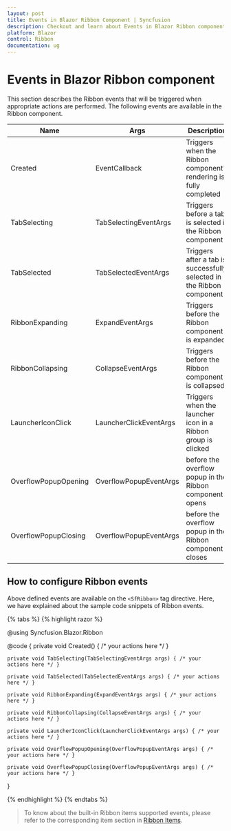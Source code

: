 ```yaml
---
layout: post
title: Events in Blazor Ribbon Component | Syncfusion
description: Checkout and learn about Events in Blazor Ribbon component in Blazor Server App and Blazor WebAssembly App.
platform: Blazor
control: Ribbon
documentation: ug
---
```


# Events in Blazor Ribbon component

This section describes the Ribbon events that will be triggered when appropriate actions are performed. The following events are available in the Ribbon component.

|Name|Args|Description|
|---|---|---|
|Created|EventCallback|Triggers when the Ribbon component's rendering is fully completed
|TabSelecting|TabSelectingEventArgs|Triggers before a tab is selected in the Ribbon component
|TabSelected|TabSelectedEventArgs|Triggers after a tab is successfully selected in the Ribbon component
|RibbonExpanding|ExpandEventArgs|Triggers before the Ribbon component is expanded
|RibbonCollapsing|CollapseEventArgs|Triggers before the Ribbon component is collapsed
|LauncherIconClick|LauncherClickEventArgs|Triggers when the launcher icon in a Ribbon group is clicked
|OverflowPopupOpening|OverflowPopupEventArgs|before the overflow popup in the Ribbon component opens
|OverflowPopupClosing|OverflowPopupEventArgs|before the overflow popup in the Ribbon component closes

## How to configure Ribbon events

Above defined events are available on the `<SfRibbon>` tag directive. Here, we have explained about the sample code snippets of Ribbon events.

{% tabs %}
{% highlight razor %}

@using Syncfusion.Blazor.Ribbon

<div style="width:25%">
    <SfRibbon Created="Created" TabSelecting="TabSelecting" TabSelected="TabSelected" RibbonExpanding="RibbonExpanding" RibbonCollapsing="RibbonCollapsing" LauncherIconClick="LauncherIconClick" OverflowPopupOpening="OverflowPopupOpening" OverflowPopupClosing="OverflowPopupClosing">
        <RibbonTabs>
            <RibbonTab HeaderText="Home">
                <RibbonGroups>
                    <RibbonGroup HeaderText="Clipboard">
                        <RibbonCollections>
                            <RibbonCollection>
                                <RibbonItems>
                                    <RibbonItem Type=RibbonItemType.Button AllowedSizes="RibbonItemSize.Large">
                                        <RibbonButtonSettings Content="Cut" IconCss="e-icons e-cut"></RibbonButtonSettings>
                                    </RibbonItem>
                                </RibbonItems>
                            </RibbonCollection>
                        </RibbonCollections>
                    </RibbonGroup>
                </RibbonGroups>
            </RibbonTab>
        </RibbonTabs>
    </SfRibbon>
</div>

@code {
    private void Created() { /* your actions here */ }

    private void TabSelecting(TabSelectingEventArgs args) { /* your actions here */ }

    private void TabSelected(TabSelectedEventArgs args) { /* your actions here */ }

    private void RibbonExpanding(ExpandEventArgs args) { /* your actions here */ }

    private void RibbonCollapsing(CollapseEventArgs args) { /* your actions here */ }

    private void LauncherIconClick(LauncherClickEventArgs args) { /* your actions here */ }

    private void OverflowPopupOpening(OverflowPopupEventArgs args) { /* your actions here */ }

    private void OverflowPopupClosing(OverflowPopupEventArgs args) { /* your actions here */ }
}

{% endhighlight %}
{% endtabs %}

> To know about the built-in Ribbon items supported events, please refer to the corresponding item section in [Ribbon Items](./items).
